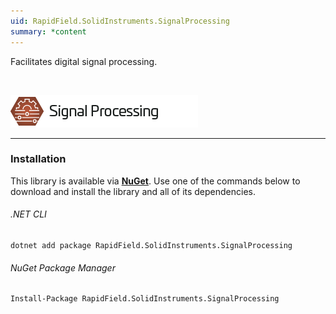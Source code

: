 ```yaml
---
uid: RapidField.SolidInstruments.SignalProcessing
summary: *content
---
```


<!--
Copyright (c) RapidField LLC. Licensed under the MIT License. See LICENSE.txt in the project root for license information.
-->

Facilitates digital signal processing.

<br />

![Signal Processing label](../images/Label.SignalProcessing.300w.png)
- - -

### Installation

This library is available via [**NuGet**](https://docs.microsoft.com/en-us/nuget/quickstart/install-and-use-a-package-in-visual-studio). Use one of the commands below to download and install the library and all of its dependencies.

###### .NET CLI

```shell
dotnet add package RapidField.SolidInstruments.SignalProcessing
```

###### NuGet Package Manager

```shell
Install-Package RapidField.SolidInstruments.SignalProcessing
```